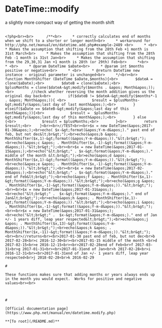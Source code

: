 # DateTime::modify



a slightly more compact way of getting the month shift<br><br>

```
<?php<br><br>      /**<br>     * correctly calculates end of months when we shift to a shorter or longer month<br>     * workaround for http://php.net/manual/en/datetime.add.php#example-2489 <br>     * <br>     * Makes the assumption that shifting from the 28th Feb +1 month is 31st March<br>     * Makes the assumption that shifting from the 28th Feb -1 month is 31st Jan<br>     * Makes the assumption that shifting from the 29,30,31 Jan +1 month is 28th (or 29th) Feb<br>     *<br>     * <br>     * @param DateTime $aDate<br>     * @param int $months positive or negative<br>     * <br>     * @return DateTime new instance - original parameter is unchanged<br>     */<br><br>    function MonthShifter (DateTime $aDate,$months){<br>        $dateA = clone($aDate);<br>        $dateB = clone($aDate);<br>        $plusMonths = clone($dateA-&gt;modify($months . &apos; Month&apos;));<br>        //check whether reversing the month addition gives us the original day back<br>        if($dateB != $dateA-&gt;modify($months*-1 . &apos; Month&apos;)){ <br>            $result = $plusMonths-&gt;modify(&apos;last day of last month&apos;);<br>        } elseif($aDate == $dateB-&gt;modify(&apos;last day of this month&apos;)){<br>            $result =  $plusMonths-&gt;modify(&apos;last day of this month&apos;);<br>        } else {<br>            $result = $plusMonths;<br>        }<br>        return $result;<br>    }<br><br>//TEST<br><br>$x = new DateTime(&apos;2017-01-30&apos;);<br>echo( $x-&gt;format(&apos;Y-m-d&apos;)." past end of feb, but not dec&lt;br&gt;");<br>echo(&apos;b &apos; . MonthShifter($x,1)-&gt;format((&apos;Y-m-d&apos;))."&lt;br&gt;");<br>echo(&apos;c &apos; . MonthShifter($x,-1)-&gt;format((&apos;Y-m-d&apos;))."&lt;br&gt;");<br><br>$x = new DateTime(&apos;2017-01-15&apos;);<br>echo("&lt;br&gt;" . $x-&gt;format(&apos;Y-m-d&apos;)." middle of the month &lt;br&gt;");<br>echo(&apos;d &apos; . MonthShifter($x,1)-&gt;format((&apos;Y-m-d&apos;))."&lt;br&gt;");<br>echo(&apos;e &apos; . MonthShifter($x,-1)-&gt;format((&apos;Y-m-d&apos;))."&lt;br&gt;");<br><br>$x = new DateTime(&apos;2017-02-28&apos;);<br>echo("&lt;br&gt;" . $x-&gt;format(&apos;Y-m-d&apos;)." end of Feb&lt;br&gt;");<br>echo(&apos;f &apos; . MonthShifter($x,1)-&gt;format((&apos;Y-m-d&apos;))."&lt;br&gt;");<br>echo(&apos;g &apos; . MonthShifter($x,-1)-&gt;format((&apos;Y-m-d&apos;))."&lt;br&gt;");<br><br>$x = new DateTime(&apos;2017-01-31&apos;);<br>echo("&lt;br&gt;" .  $x-&gt;format(&apos;Y-m-d&apos;)." end of Jan&lt;br&gt;");<br>echo(&apos;h &apos; . MonthShifter($x,1)-&gt;format((&apos;Y-m-d&apos;))."&lt;br&gt;");<br>echo(&apos;i &apos; . MonthShifter($x,-1)-&gt;format((&apos;Y-m-d&apos;))."&lt;br&gt;");<br><br>$x = new DateTime(&apos;2017-01-31&apos;);<br>echo("&lt;br&gt;" .  $x-&gt;format(&apos;Y-m-d&apos;)." end of Jan +/- 1 years diff, leap year respected&lt;br&gt;");<br>echo(&apos;j &apos; . MonthShifter($x,13)-&gt;format((&apos;Y-m-d&apos;))."&lt;br&gt;");<br>echo(&apos;k &apos; . MonthShifter($x,-11)-&gt;format((&apos;Y-m-d&apos;))."&lt;br&gt;");<br><br>//returns<br><br>2017-01-30 past end of feb, but not dec<br>b 2017-02-28<br>c 2016-12-30<br><br>2017-01-15 middle of the month <br>d 2017-02-15<br>e 2016-12-15<br><br>2017-02-28end of Feb<br>f 2017-03-31<br>g 2017-01-31<br><br>2017-01-31end of Jan<br>h 2017-02-28<br>i 2016-12-31<br><br>2017-01-31end of Jan +/- 1 years diff, leap year respected<br>j 2018-02-28<br>k 2016-02-29  

#

These functions makes sure that adding months or years always ends up in the month you would expect.  Works for positive and negative values<br><br>

```
<?php
      
       
    $date=new DateTime();
    $date-&gt;setDate(2008,2,29);
    
    function addMonths($date,$months){
         
        $init=clone $date;
        $modifier=$months.&apos; months&apos;;
        $back_modifier =-$months.&apos; months&apos;;
        
        $date-&gt;modify($modifier);
        $back_to_init= clone $date;
        $back_to_init-&gt;modify($back_modifier);
        
        while($init-&gt;format(&apos;m&apos;)!=$back_to_init-&gt;format(&apos;m&apos;)){
        $date-&gt;modify(&apos;-1 day&apos;)    ;
        $back_to_init= clone $date;
        $back_to_init-&gt;modify($back_modifier);    
        }
        
        /*
        if($months&lt;0&amp;&amp;$date-&gt;format(&apos;m&apos;)&gt;$init-&gt;format(&apos;m&apos;))
        while($date-&gt;format(&apos;m&apos;)-12-$init-&gt;format(&apos;m&apos;)!=$months%12)
        $date-&gt;modify(&apos;-1 day&apos;);
        else
        if($months&gt;0&amp;&amp;$date-&gt;format(&apos;m&apos;)&lt;$init-&gt;format(&apos;m&apos;))
        while($date-&gt;format(&apos;m&apos;)+12-$init-&gt;format(&apos;m&apos;)!=$months%12)
        $date-&gt;modify(&apos;-1 day&apos;);
        else
        while($date-&gt;format(&apos;m&apos;)-$init-&gt;format(&apos;m&apos;)!=$months%12)
        $date-&gt;modify(&apos;-1 day&apos;);
        */
        
    }
     
    function addYears($date,$years){
        
        $init=clone $date;
        $modifier=$years.&apos; years&apos;;
        $date-&gt;modify($modifier);
        
        while($date-&gt;format(&apos;m&apos;)!=$init-&gt;format(&apos;m&apos;))
        $date-&gt;modify(&apos;-1 day&apos;);
        
        
    } 
    
    
    
    addMonths($date,-1);
     addYears($date,3);
    
    
    echo $date-&gt;format(&apos;F j,Y&apos;);
     
 
?>
```
  

#

[Official documentation page](https://www.php.net/manual/en/datetime.modify.php)

**[To root](/README.md)**